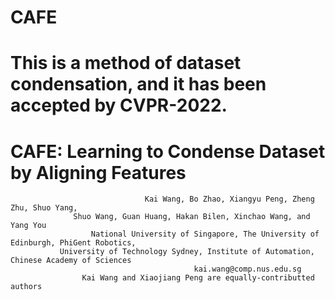 # CAFE
# This is a method of dataset condensation, and it has been accepted by CVPR-2022.
# CAFE: Learning to Condense Dataset by Aligning Features

                                  Kai Wang, Bo Zhao, Xiangyu Peng, Zheng Zhu, Shuo Yang, 
			      Shuo Wang, Guan Huang, Hakan Bilen, Xinchao Wang, and Yang You
                      National University of Singapore, The University of Edinburgh, PhiGent Robotics, 
	           University of Technology Sydney, Institute of Automation, Chinese Academy of Sciences
                                             kai.wang@comp.nus.edu.sg
			        Kai Wang and Xiaojiang Peng are equally-contributted authors
